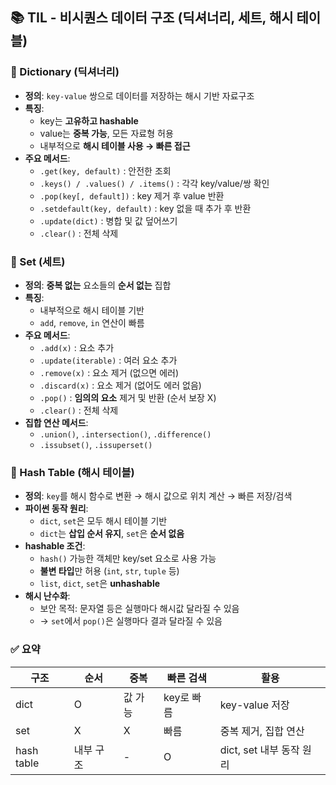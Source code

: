 ## 📚 TIL - 비시퀀스 데이터 구조 (딕셔너리, 세트, 해시 테이블)

### 📌 Dictionary (딕셔너리)
- **정의**: `key-value` 쌍으로 데이터를 저장하는 해시 기반 자료구조
- **특징**:
  - key는 **고유하고 hashable**
  - value는 **중복 가능**, 모든 자료형 허용
  - 내부적으로 **해시 테이블 사용 → 빠른 접근**
- **주요 메서드**:
  - `.get(key, default)` : 안전한 조회
  - `.keys() / .values() / .items()` : 각각 key/value/쌍 확인
  - `.pop(key[, default])` : key 제거 후 value 반환
  - `.setdefault(key, default)` : key 없을 때 추가 후 반환
  - `.update(dict)` : 병합 및 값 덮어쓰기
  - `.clear()` : 전체 삭제

### 📌 Set (세트)
- **정의**: **중복 없는** 요소들의 **순서 없는** 집합
- **특징**:
  - 내부적으로 해시 테이블 기반
  - `add`, `remove`, `in` 연산이 빠름
- **주요 메서드**:
  - `.add(x)` : 요소 추가
  - `.update(iterable)` : 여러 요소 추가
  - `.remove(x)` : 요소 제거 (없으면 에러)
  - `.discard(x)` : 요소 제거 (없어도 에러 없음)
  - `.pop()` : **임의의 요소** 제거 및 반환 (순서 보장 X)
  - `.clear()` : 전체 삭제
- **집합 연산 메서드**:
  - `.union()`, `.intersection()`, `.difference()`
  - `.issubset()`, `.issuperset()`

### 📌 Hash Table (해시 테이블)
- **정의**: `key`를 해시 함수로 변환 → 해시 값으로 위치 계산 → 빠른 저장/검색
- **파이썬 동작 원리**:
  - `dict`, `set`은 모두 해시 테이블 기반
  - `dict`는 **삽입 순서 유지**, `set`은 **순서 없음**
- **hashable 조건**:
  - `hash()` 가능한 객체만 key/set 요소로 사용 가능
  - **불변 타입**만 허용 (`int`, `str`, `tuple` 등)
  - `list`, `dict`, `set`은 **unhashable**
- **해시 난수화**:
  - 보안 목적: 문자열 등은 실행마다 해시값 달라질 수 있음
  - → `set`에서 `pop()`은 실행마다 결과 달라질 수 있음

### ✅ 요약
| 구조     | 순서 | 중복 | 빠른 검색 | 활용 |
|----------|------|------|------------|------|
| dict     | O    | 값 가능 | key로 빠름 | key-value 저장 |
| set      | X    | X    | 빠름       | 중복 제거, 집합 연산 |
| hash table | 내부 구조 | - | O | dict, set 내부 동작 원리 |

